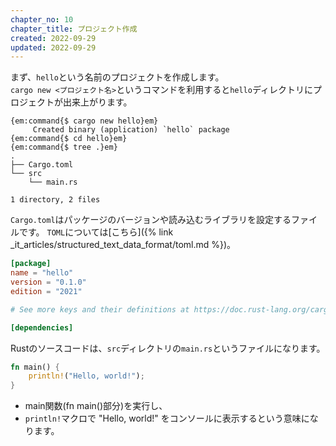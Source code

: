 ```yaml
---
chapter_no: 10
chapter_title: プロジェクト作成
created: 2022-09-29
updated: 2022-09-29
---
```

まず、`hello`という名前のプロジェクトを作成します。  
`cargo new <プロジェクト名>`というコマンドを利用すると`hello`ディレクトリにプロジェクトが出来上がります。

```output
{em:command{$ cargo new hello}em}
     Created binary (application) `hello` package
{em:command{$ cd hello}em}
{em:command{$ tree .}em}
.
├── Cargo.toml
└── src
    └── main.rs

1 directory, 2 files
```

`Cargo.toml`はパッケージのバージョンや読み込むライブラリを設定するファイルです。
`TOML`については[こちら]({% link _it_articles/structured_text_data_format/toml.md %})。

```:Cargo.toml
[package]
name = "hello"
version = "0.1.0"
edition = "2021"

# See more keys and their definitions at https://doc.rust-lang.org/cargo/reference/manifest.html

[dependencies]
```

Rustのソースコードは、`src`ディレクトリの`main.rs`というファイルになります。  

```:main.rs
fn main() {
    println!("Hello, world!");
}
```
- main関数(fn main()部分)を実行し、
- `println!`マクロで "Hello, world!" をコンソールに表示するという意味になります。
